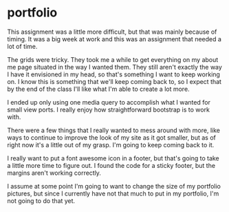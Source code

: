 # portfolio

This assignment was a little more difficult, but that was mainly because of timing. It was a big week at work and this was an assignment that needed a lot of time. 

The grids were tricky. They took me a while to get everything on my about me page situated in the way I wanted them. They still aren't exactly the way I have it envisioned in my head, so that's something I want to keep working on. I know this is something that we'll keep coming back to, so I expect that by the end of the class I'll like what I'm able to create a lot more. 

I ended up only using one media query to accomplish what I wanted for small view ports. I really enjoy how straightforward bootstrap is to work with. 

There were a few things that I really wanted to mess around with more, like ways to continue to improve the look of my site as it got smaller, but as of right now it's a little out of my grasp. I'm going to keep coming back to it. 

I really want to put a font awesome icon in a footer, but that's going to take a little more time to figure out. I found the code for a sticky footer, but the margins aren't working correctly. 

I assume at some point I'm going to want to change the size of my portfolio pictures, but since I currently have not that much to put in my portfolio, I'm not going to do that yet. 